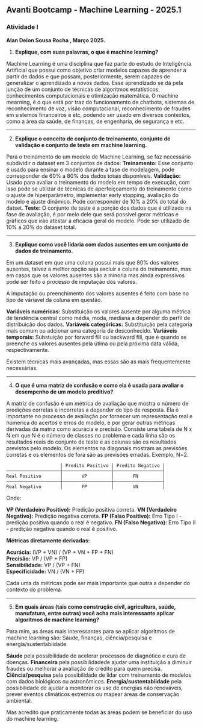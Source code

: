 ## Avanti Bootcamp - Machine Learning - 2025.1
### Atividade I

**Alan Delon Sousa Rocha                      , Março 2025.** 

1. **Explique, com suas palavras, o que é machine learning?**

Machine Learning é uma disciplina que faz parte do estudo de Inteligência Artificial que possui como objetivo criar modelos capazes de aprender a partir de dados e  que possam, posteriormente, serem capazes de generalizar o aprendizado a novos dados. Esse aprendizado se dá pela junção de um conjunto de técnicas de algoritmos estatísticos, conhecimentos computacionais e otimização matemática. O machine mearning, é o que está por traz do funcionamento de chatbots, sistemas de reconhecimento de voz, visão computacional, reconhecimento de fraudes em sistemos financeiros e etc, podendo ser usado em diversos contextos, como a área da saúde, de finanças, de engenharia, de segurança e etc.

---
2. **Explique o conceito de conjunto de treinamento, conjunto de validação e conjunto de teste em machine learning.**

Para o treinamento de um modelo de Machine Learning, se faz necessário subdividir o dataset em 3 conjuntos de dados:
**Treinamento:** Esse conjunto é usado para ensinar o modelo durante a fase de modelagem, pode corresponder de 60% a 80% dos dados totais disponíveis. 
**Validação:** Usado para avaliar o treinamento do modelo em tempo de execução, com isso pode se utilizar de técnicas de aperfeiçoamento do treinamento como o ajuste de hiperparâmetro, implementar early stopping, avaliação do modelo e ajuste dinâmico. Pode corresponder de 10% a 20% do total do datset.
**Teste:**  O conjunto de teste é a porção dos dados que é utilizado na fase de avaliação, é por meio dele que será possível gerar métricas e gráficos que irão atestar a eficácia geral do modelo. Pode ser utilizado de 10% a 20% do dataset total. 


---
3. **Explique como você lidaria com dados ausentes em um conjunto de dados de treinamento.**

Em um dataset em que uma coluna possui mais que 80% dos valores ausentes, talvez a melhor opção seja excluir a coluna do treinamento, mas em casos que os valores ausentes são a minoria mas ainda expressivos pode ser feito o processo de imputação dos valores.

A imputação ou preenchimento dos valores ausentes é feito com base no tipo de váriavel da coluna em questão.

**Variáveis numéricas:** Substituição os valores ausente por alguma métrica de tendência central como média, moda, mediana a depender do perfil de distribuição dos dados. 
**Variáveis categóricas:** Substituição pela categoria mais comum ou adcionar uma categoria de desconhecido. 
**Variáveis temporais:** Substuição por forward fill ou backward fill, que é quando se preenche os valores ausentes pela útima ou pela próxima data válida, respectivamente. 

Existem técnicas mais avançadas, mas essas são as mais frequentemente necessárias.


---

4. **O que é uma matriz de confusão e como ela é usada para avaliar o desempenho de um modelo preditivo?** 

A matriz de confusão é um métrica de avaliação que mostra o número de predições corretas e incorretas a depender do tipo de resposta. Ela é importante no processo de avaliação por fornecer um representação real e númerica do acertos e erros do modelo, e por gerar outras métricas derivadas da matriz como acurácia e precisão. Consiste uma tabela de N x N em que N é o número de classes no problema e cada linha são os resultados reais do conjunto de teste e as colunas são os resultados previstos pelo modelo. Os elementos na diagonais mostram as previsões corretas e os elementos de fora são as previsões erradas. Exemplo, N=2.

                        │ Predito Positivo │ Predito Negativo │
    ────────────────────┼──────────────────┼──────────────────┤
    Real Positivo       │       VP         │       FN         │
    ────────────────────┼──────────────────┼──────────────────┤
    Real Negativo       │       FP         │       VN         │

Onde:

**VP (Verdadeiro Positivo):** Predição positiva correta.
**VN (Verdadeiro Negativo):** Predição negativa correta.
**FP (Falso Positivo):** Erro Tipo I - predição positiva quando o real é negativo.
**FN (Falso Negativo):** Erro Tipo II - predição negativa quando o real é positivo.

**Métricas diretamente derivadas:**

**Acurácia:** (VP + VN) / (VP + VN + FP + FN)  
**Precisão:** VP / (VP + FP)  
**Sensibilidade:** VP / (VP + FN)  
**Especificidade:** VN / (VN + FP)  

Cada uma da métricas pode ser mais importante que outra a depender do contexto do problema. 

---

5. **Em quais áreas (tais como construção civil, agricultura, saúde, manufatura, entre outras) você acha mais interessante aplicar algoritmos de machine learning?**

Para mim, as áreas mais interessantes para se aplicar algoritmos de machine learning são: Sáude, finanças, ciência/pesquisa e energia/sustentabiidade.

**Sáude** pela possibilidade de acelerar processos de diagnótico e cura de doenças.
**Financeira** pela possibilidadede ajudar uma instituição a diminuir fraudes ou melhorar a avaliação de crédito para quem precisa.
**Ciência/pesquisa** pela possibilidade de lidar com treinamento de modelos com dados biológicos ou astronômicos. 
**Energia/sustentabiidade** pela possibilidade de ajudar a monitorar os uso de energias não renováveis, prever eventos climáticos extremos ou mapear áreas de conservação ambiental.

Mas acredito que praticamente todas ás áreas podem se beneficiar do uso do  machine learning. 

